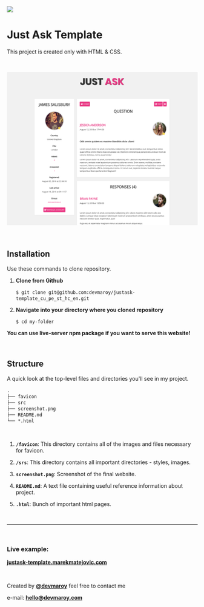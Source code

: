 <img src="./images/logo/logo.png" width="100">

# **Just Ask Template**

This project is created only with HTML &amp; CSS.

<br>

![](screenshot.png)

<br>

## Installation

Use these commands to clone repository.

1. **Clone from Github**

   ```
   $ git clone git@github.com:devmaroy/justask-template_cu_pe_st_hc_en.git
   ```

2. **Navigate into your directory where you cloned repository**

   ```
   $ cd my-folder
   ```

**You can use live-server npm package if you want to serve this website!**

<br>

## Structure

A quick look at the top-level files and directories you'll see in my project.

    .
    ├── favicon
    ├── src
    ├── screenshot.png
    ├── README.md
    └── *.html

<br>

1.  **`/favicon`**: This directory contains all of the images and files necessary for favicon.

2.  **`/srs`**: This directory contains all important directories - styles, images.

3.  **`screenshot.png`**: Screenshot of the final website.

4.  **`README.md`**: A text file containing useful reference information about
    project.

5.  **`.html`**: Bunch of important html pages.

<br>

<hr>

<br>

### Live example:

**[justask-template.marekmatejovic.com](https://justask-template.marekmatejovic.com)**

<br>

Created by **[@devmaroy](https://twitter.com/devmaroy)** feel free to contact me

e-mail: **[hello@devmaroy.com](mailto:hello@devmaroy.com?subject=[GitHub]%20justask-template_cu_pe_st_hc_en)**
